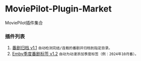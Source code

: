 # MoviePilot-Plugin-Market

MoviePilot插件集合

### 插件列表

1. [番剧归档 v1.1](docs/bangumiarchive.md) `自动检测完结/连载的番剧并归档到指定目录。`
2. [Emby季度番剧标签 v1.2](docs/seasonaltags.md) `自动为动漫添加季度标签（例：2024年10月番）。`
